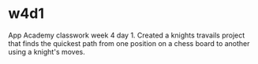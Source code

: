 # w4d1
App Academy classwork week 4 day 1. 
Created a knights travails project that finds the quickest path from one position on a chess board to another using a knight's moves.
